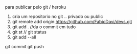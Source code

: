 

para publicar pelo git / heroku
1) cria um repositorio no git .. privado ou public
2) git remote add origin https://github.com/FabioDavi/devs.git
3) git add . //da o commit em tudo
3) git st  // git status
4) git add --all

git commit 
git push